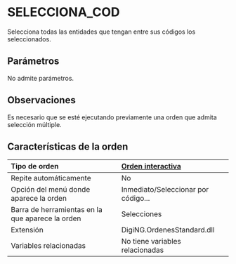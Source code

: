 # SELECCIONA\_COD

Selecciona todas las entidades que tengan entre sus códigos los seleccionados.

## Parámetros

No admite parámetros.

## Observaciones

Es necesario que se esté ejecutando previamente una orden que admita selección múltiple.

## Características de la orden

| Tipo de orden | [Orden interactiva](selecciona-cod.md) |
| :--- | :--- |
| Repite automáticamente | No |
| Opción del menú donde aparece la orden | Inmediato/Seleccionar por código... |
| Barra de herramientas en la que aparece la orden | Selecciones |
| Extensión | DigiNG.OrdenesStandard.dll |
| Variables relacionadas | No tiene variables relacionadas |

